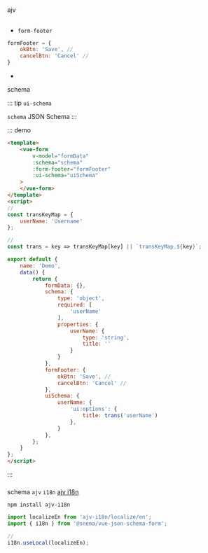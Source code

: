 #

##
   ajv

##

###

* `form-footer`

```js
formFooter = {
    okBtn: 'Save', //
    cancelBtn: 'Cancel' //
}
```

*

 schema

::: tip
 `ui-schema`

 `schema` JSON Schema
:::



::: demo
```html
<template>
    <vue-form
        v-model="formData"
        :schema="schema"
        :form-footer="formFooter"
        :ui-schema="uiSchema"
    >
    </vue-form>
</template>
<script>
//
const transKeyMap = {
    userName: 'Username'
};

//
const trans = key => transKeyMap[key] || `transKeyMap.${key}`;

export default {
    name: 'Demo',
    data() {
        return {
            formData: {},
            schema: {
                type: 'object',
                required: [
                    'userName'
                ],
                properties: {
                    userName: {
                        type: 'string',
                        title: ''
                    }
                }
            },
            formFooter: {
                okBtn: 'Save', //
                cancelBtn: 'Cancel' //
            },
            uiSchema: {
                userName: {
                    'ui:options': {
                        title: trans('userName')
                    },
                }
            },
        };
    }
};
</script>
```
:::

###
schema `ajv` `i18n`  [ajv i18n](https://github.com/ajv-validator/ajv-i18n)

```ssh
npm install ajv-i18n
```


```js
import localizeEn from 'ajv-i18n/localize/en';
import { i18n } from '@snema/vue-json-schema-form';

//
i18n.useLocal(localizeEn);
```

